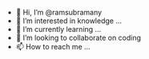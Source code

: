 - 👋 Hi, I’m @ramsubramany
- 👀 I’m interested in knowledge ...
- 🌱 I’m currently learning ...
- 💞️ I’m looking to collaborate on coding
- 📫 How to reach me ...

<!---
ramsubramany/ramsubramany is a ✨ special ✨ repository because its `README.md` (this file) appears on your GitHub profile.
You can click the Preview link to take a look at your changes.
--->
